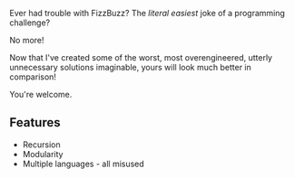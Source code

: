 Ever had trouble with FizzBuzz? 
The *literal easiest* joke of a programming challenge?

No more!

Now that I've created some of the worst, most overengineered, utterly unnecessary solutions imaginable, yours will look much better in comparison!

You're welcome.

## Features
- Recursion
- Modularity
- Multiple languages - all misused

